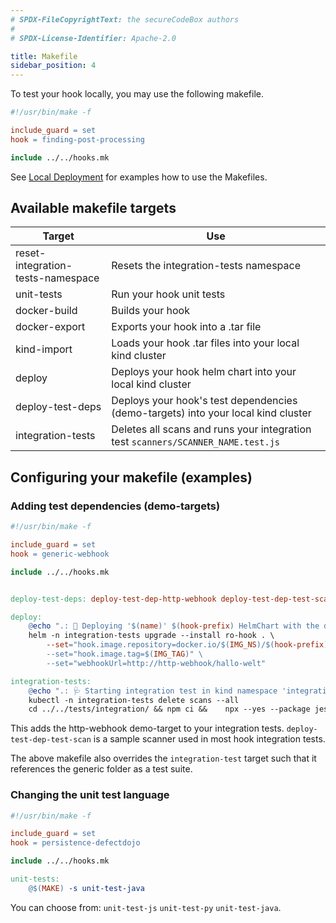 ```yaml
---
# SPDX-FileCopyrightText: the secureCodeBox authors
#
# SPDX-License-Identifier: Apache-2.0

title: Makefile
sidebar_position: 4
---
```


To test your hook locally, you may use the following makefile.

```makefile
#!/usr/bin/make -f

include_guard = set
hook = finding-post-processing

include ../../hooks.mk
```

See [Local Deployment](/docs/contributing/local-deployment) for examples how to use the Makefiles.

## Available makefile targets

| Target                            | Use                                                                               |
| --------------------------------- | --------------------------------------------------------------------------------- |
| reset-integration-tests-namespace | Resets the integration-tests namespace                                            |
| unit-tests                        | Run your hook unit tests                                                          |
| docker-build                      | Builds your hook                                                                  |
| docker-export                     | Exports your hook into a .tar file                                                |
| kind-import                       | Loads your hook .tar files into your local kind cluster                           |
| deploy                            | Deploys your hook helm chart into your local kind cluster                         |
| deploy-test-deps                  | Deploys your hook's test dependencies (demo-targets) into your local kind cluster |
| integration-tests                 | Deletes all scans and runs your integration test `scanners/SCANNER_NAME.test.js`  |

## Configuring your makefile (examples)

### Adding test dependencies (demo-targets)

```makefile
#!/usr/bin/make -f

include_guard = set
hook = generic-webhook

include ../../hooks.mk


deploy-test-deps: deploy-test-dep-http-webhook deploy-test-dep-test-scan

deploy:
	@echo ".: 💾 Deploying '$(name)' $(hook-prefix) HelmChart with the docker tag '$(IMG_TAG)' into kind namespace 'integration-tests'."
	helm -n integration-tests upgrade --install ro-hook . \
		--set="hook.image.repository=docker.io/$(IMG_NS)/$(hook-prefix)-$(name)" \
		--set="hook.image.tag=$(IMG_TAG)" \
		--set="webhookUrl=http://http-webhook/hallo-welt"

integration-tests:
	@echo ".: 🩺 Starting integration test in kind namespace 'integration-tests'."
	kubectl -n integration-tests delete scans --all
	cd ../../tests/integration/ && npm ci &&	npx --yes --package jest@$(JEST_VERSION) jest --verbose --ci --colors --coverage --passWithNoTests generic/read-only-write-hook.test.js

```

This adds the http-webhook demo-target to your integration tests.
`deploy-test-dep-test-scan` is a sample scanner used in most hook integration tests.

The above makefile also overrides the `integration-test` target such that it references the generic folder as a test suite.

### Changing the unit test language

```makefile
#!/usr/bin/make -f

include_guard = set
hook = persistence-defectdojo

include ../../hooks.mk

unit-tests:
	@$(MAKE) -s unit-test-java
```

You can choose from: `unit-test-js` `unit-test-py` `unit-test-java`.

